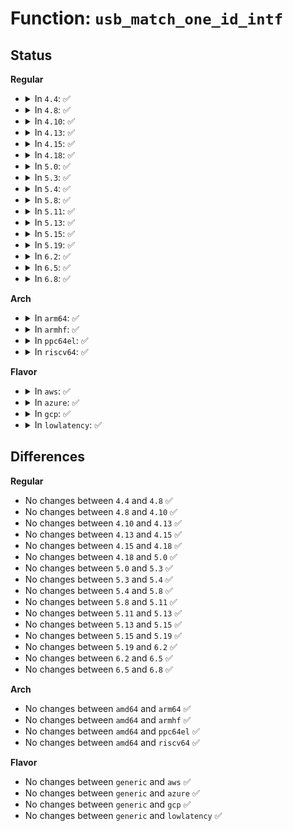 # Function: <code>usb_match_one_id_intf</code>

## Status
<b>Regular</b>
<ul>
<li>
<details>
<summary>In <code>4.4</code>: ✅</summary>

```c
int usb_match_one_id_intf(struct usb_device *dev, struct usb_host_interface *intf, const struct usb_device_id *id);
```

**Collision:** Unique Global

**Inline:** No

**Transformation:** False

**Instances:**

```
In drivers/usb/core/driver.c (ffffffff816149c0)
Location: drivers/usb/core/driver.c:638
Inline: False
Direct callers:
  - drivers/usb/core/driver.c:usb_match_one_id
  - drivers/usb/core/quirks.c:__usb_detect_quirks
```
**Symbols:**

```
ffffffff816149c0-ffffffff81614a35: usb_match_one_id_intf (STB_GLOBAL)
```
</details>
</li>
<li>
<details>
<summary>In <code>4.8</code>: ✅</summary>

```c
int usb_match_one_id_intf(struct usb_device *dev, struct usb_host_interface *intf, const struct usb_device_id *id);
```

**Collision:** Unique Global

**Inline:** No

**Transformation:** False

**Instances:**

```
In drivers/usb/core/driver.c (ffffffff81674970)
Location: drivers/usb/core/driver.c:648
Inline: False
Direct callers:
  - drivers/usb/core/driver.c:usb_match_one_id
  - drivers/usb/core/quirks.c:__usb_detect_quirks
```
**Symbols:**

```
ffffffff81674970-ffffffff816749e5: usb_match_one_id_intf (STB_GLOBAL)
```
</details>
</li>
<li>
<details>
<summary>In <code>4.10</code>: ✅</summary>

```c
int usb_match_one_id_intf(struct usb_device *dev, struct usb_host_interface *intf, const struct usb_device_id *id);
```

**Collision:** Unique Global

**Inline:** No

**Transformation:** False

**Instances:**

```
In drivers/usb/core/driver.c (ffffffff816a2600)
Location: drivers/usb/core/driver.c:651
Inline: False
Direct callers:
  - drivers/usb/core/driver.c:usb_match_one_id
  - drivers/usb/core/quirks.c:__usb_detect_quirks
```
**Symbols:**

```
ffffffff816a2600-ffffffff816a2675: usb_match_one_id_intf (STB_GLOBAL)
```
</details>
</li>
<li>
<details>
<summary>In <code>4.13</code>: ✅</summary>

```c
int usb_match_one_id_intf(struct usb_device *dev, struct usb_host_interface *intf, const struct usb_device_id *id);
```

**Collision:** Unique Global

**Inline:** No

**Transformation:** False

**Instances:**

```
In drivers/usb/core/driver.c (ffffffff816b7760)
Location: drivers/usb/core/driver.c:651
Inline: False
Direct callers:
  - drivers/usb/core/driver.c:usb_match_one_id
  - drivers/usb/core/quirks.c:__usb_detect_quirks
```
**Symbols:**

```
ffffffff816b7760-ffffffff816b77d5: usb_match_one_id_intf (STB_GLOBAL)
```
</details>
</li>
<li>
<details>
<summary>In <code>4.15</code>: ✅</summary>

```c
int usb_match_one_id_intf(struct usb_device *dev, struct usb_host_interface *intf, const struct usb_device_id *id);
```

**Collision:** Unique Global

**Inline:** No

**Transformation:** False

**Instances:**

```
In drivers/usb/core/driver.c (ffffffff81723020)
Location: drivers/usb/core/driver.c:651
Inline: False
Direct callers:
  - drivers/usb/core/driver.c:usb_match_one_id
  - drivers/usb/core/quirks.c:usb_detect_static_quirks
```
**Symbols:**

```
ffffffff81723020-ffffffff81723095: usb_match_one_id_intf (STB_GLOBAL)
```
</details>
</li>
<li>
<details>
<summary>In <code>4.18</code>: ✅</summary>

```c
int usb_match_one_id_intf(struct usb_device *dev, struct usb_host_interface *intf, const struct usb_device_id *id);
```

**Collision:** Unique Global

**Inline:** No

**Transformation:** False

**Instances:**

```
In drivers/usb/core/driver.c (ffffffff81761cd0)
Location: drivers/usb/core/driver.c:651
Inline: False
Direct callers:
  - drivers/usb/core/driver.c:usb_match_one_id
  - drivers/usb/core/quirks.c:usb_detect_static_quirks
```
**Symbols:**

```
ffffffff81761cd0-ffffffff81761d43: usb_match_one_id_intf (STB_GLOBAL)
```
</details>
</li>
<li>
<details>
<summary>In <code>5.0</code>: ✅</summary>

```c
int usb_match_one_id_intf(struct usb_device *dev, struct usb_host_interface *intf, const struct usb_device_id *id);
```

**Collision:** Unique Global

**Inline:** No

**Transformation:** False

**Instances:**

```
In drivers/usb/core/driver.c (ffffffff817862e0)
Location: drivers/usb/core/driver.c:648
Inline: False
Direct callers:
  - drivers/usb/core/driver.c:usb_match_one_id
  - drivers/usb/core/quirks.c:usb_detect_static_quirks
```
**Symbols:**

```
ffffffff817862e0-ffffffff81786353: usb_match_one_id_intf (STB_GLOBAL)
```
</details>
</li>
<li>
<details>
<summary>In <code>5.3</code>: ✅</summary>

```c
int usb_match_one_id_intf(struct usb_device *dev, struct usb_host_interface *intf, const struct usb_device_id *id);
```

**Collision:** Unique Global

**Inline:** No

**Transformation:** False

**Instances:**

```
In drivers/usb/core/driver.c (ffffffff817c4790)
Location: drivers/usb/core/driver.c:643
Inline: False
Direct callers:
  - drivers/usb/core/quirks.c:usb_detect_static_quirks
```
**Symbols:**

```
ffffffff817c4790-ffffffff817c4809: usb_match_one_id_intf (STB_GLOBAL)
```
</details>
</li>
<li>
<details>
<summary>In <code>5.4</code>: ✅</summary>

```c
int usb_match_one_id_intf(struct usb_device *dev, struct usb_host_interface *intf, const struct usb_device_id *id);
```

**Collision:** Unique Global

**Inline:** No

**Transformation:** False

**Instances:**

```
In drivers/usb/core/driver.c (ffffffff817f5130)
Location: drivers/usb/core/driver.c:643
Inline: False
Direct callers:
  - drivers/usb/core/quirks.c:usb_detect_static_quirks
  - drivers/usb/core/quirks.c:usb_endpoint_is_blacklisted
```
**Symbols:**

```
ffffffff817f5130-ffffffff817f51a9: usb_match_one_id_intf (STB_GLOBAL)
```
</details>
</li>
<li>
<details>
<summary>In <code>5.8</code>: ✅</summary>

```c
int usb_match_one_id_intf(struct usb_device *dev, struct usb_host_interface *intf, const struct usb_device_id *id);
```

**Collision:** Unique Global

**Inline:** No

**Transformation:** False

**Instances:**

```
In drivers/usb/core/driver.c (ffffffff818c5210)
Location: drivers/usb/core/driver.c:678
Inline: False
Direct callers:
  - drivers/usb/core/driver.c:usb_match_dynamic_id
  - drivers/usb/core/quirks.c:usb_detect_static_quirks
  - drivers/usb/core/quirks.c:usb_endpoint_is_blacklisted
```
**Symbols:**

```
ffffffff818c5210-ffffffff818c5289: usb_match_one_id_intf (STB_GLOBAL)
```
</details>
</li>
<li>
<details>
<summary>In <code>5.11</code>: ✅</summary>

```c
int usb_match_one_id_intf(struct usb_device *dev, struct usb_host_interface *intf, const struct usb_device_id *id);
```

**Collision:** Unique Global

**Inline:** No

**Transformation:** False

**Instances:**

```
In drivers/usb/core/driver.c (ffffffff818d1040)
Location: drivers/usb/core/driver.c:678
Inline: False
Direct callers:
  - drivers/usb/core/driver.c:usb_match_dynamic_id
  - drivers/usb/core/quirks.c:usb_detect_static_quirks
  - drivers/usb/core/quirks.c:usb_endpoint_is_ignored
```
**Symbols:**

```
ffffffff818d1040-ffffffff818d10b9: usb_match_one_id_intf (STB_GLOBAL)
```
</details>
</li>
<li>
<details>
<summary>In <code>5.13</code>: ✅</summary>

```c
int usb_match_one_id_intf(struct usb_device *dev, struct usb_host_interface *intf, const struct usb_device_id *id);
```

**Collision:** Unique Global

**Inline:** No

**Transformation:** False

**Instances:**

```
In drivers/usb/core/driver.c (ffffffff818b4660)
Location: drivers/usb/core/driver.c:674
Inline: False
Direct callers:
  - drivers/usb/core/driver.c:usb_match_dynamic_id
  - drivers/usb/core/quirks.c:usb_detect_static_quirks
  - drivers/usb/core/quirks.c:usb_endpoint_is_ignored
```
**Symbols:**

```
ffffffff818b4660-ffffffff818b46d9: usb_match_one_id_intf (STB_GLOBAL)
```
</details>
</li>
<li>
<details>
<summary>In <code>5.15</code>: ✅</summary>

```c
int usb_match_one_id_intf(struct usb_device *dev, struct usb_host_interface *intf, const struct usb_device_id *id);
```

**Collision:** Unique Global

**Inline:** No

**Transformation:** False

**Instances:**

```
In drivers/usb/core/driver.c (ffffffff81949b90)
Location: drivers/usb/core/driver.c:674
Inline: False
Direct callers:
  - drivers/usb/core/driver.c:usb_match_dynamic_id
  - drivers/usb/core/quirks.c:usb_detect_static_quirks
  - drivers/usb/core/quirks.c:usb_endpoint_is_ignored
```
**Symbols:**

```
ffffffff81949b90-ffffffff81949c09: usb_match_one_id_intf (STB_GLOBAL)
```
</details>
</li>
<li>
<details>
<summary>In <code>5.19</code>: ✅</summary>

```c
int usb_match_one_id_intf(struct usb_device *dev, struct usb_host_interface *intf, const struct usb_device_id *id);
```

**Collision:** Unique Global

**Inline:** No

**Transformation:** False

**Instances:**

```
In drivers/usb/core/driver.c (ffffffff81aa27d0)
Location: drivers/usb/core/driver.c:674
Inline: False
Direct callers:
  - drivers/usb/core/driver.c:usb_match_id
  - drivers/usb/core/driver.c:usb_match_dynamic_id
  - drivers/usb/core/quirks.c:usb_detect_static_quirks
  - drivers/usb/core/quirks.c:usb_endpoint_is_ignored
```
**Symbols:**

```
ffffffff81aa27d0-ffffffff81aa285b: usb_match_one_id_intf (STB_GLOBAL)
```
</details>
</li>
<li>
<details>
<summary>In <code>6.2</code>: ✅</summary>

```c
int usb_match_one_id_intf(struct usb_device *dev, struct usb_host_interface *intf, const struct usb_device_id *id);
```

**Collision:** Unique Global

**Inline:** No

**Transformation:** False

**Instances:**

```
In drivers/usb/core/driver.c (ffffffff81c281f0)
Location: drivers/usb/core/driver.c:674
Inline: False
Direct callers:
  - drivers/usb/core/driver.c:usb_match_id
  - drivers/usb/core/driver.c:usb_match_dynamic_id
  - drivers/usb/core/quirks.c:usb_detect_static_quirks
  - drivers/usb/core/quirks.c:usb_endpoint_is_ignored
```
**Symbols:**

```
ffffffff81c281f0-ffffffff81c2827b: usb_match_one_id_intf (STB_GLOBAL)
```
</details>
</li>
<li>
<details>
<summary>In <code>6.5</code>: ✅</summary>

```c
int usb_match_one_id_intf(struct usb_device *dev, struct usb_host_interface *intf, const struct usb_device_id *id);
```

**Collision:** Unique Global

**Inline:** No

**Transformation:** False

**Instances:**

```
In drivers/usb/core/driver.c (ffffffff81c8f1a0)
Location: drivers/usb/core/driver.c:674
Inline: False
Direct callers:
  - drivers/usb/core/driver.c:usb_match_id
  - drivers/usb/core/driver.c:usb_match_dynamic_id
  - drivers/usb/core/quirks.c:usb_detect_static_quirks
  - drivers/usb/core/quirks.c:usb_endpoint_is_ignored
```
**Symbols:**

```
ffffffff81c8f1a0-ffffffff81c8f235: usb_match_one_id_intf (STB_GLOBAL)
```
</details>
</li>
<li>
<details>
<summary>In <code>6.8</code>: ✅</summary>

```c
int usb_match_one_id_intf(struct usb_device *dev, struct usb_host_interface *intf, const struct usb_device_id *id);
```

**Collision:** Unique Global

**Inline:** No

**Transformation:** False

**Instances:**

```
In drivers/usb/core/driver.c (ffffffff81d43d20)
Location: drivers/usb/core/driver.c:677
Inline: False
Direct callers:
  - drivers/usb/core/driver.c:usb_match_id
  - drivers/usb/core/driver.c:usb_match_dynamic_id
  - drivers/usb/core/quirks.c:usb_detect_static_quirks
  - drivers/usb/core/quirks.c:usb_endpoint_is_ignored
```
**Symbols:**

```
ffffffff81d43d20-ffffffff81d43db5: usb_match_one_id_intf (STB_GLOBAL)
```
</details>
</li>
</ul>
<b>Arch</b>
<ul>
<li>
<details>
<summary>In <code>arm64</code>: ✅</summary>

```c
int usb_match_one_id_intf(struct usb_device *dev, struct usb_host_interface *intf, const struct usb_device_id *id);
```

**Collision:** Unique Global

**Inline:** No

**Transformation:** False

**Instances:**

```
In drivers/usb/core/driver.c (ffff800010a25f00)
Location: drivers/usb/core/driver.c:643
Inline: False
Direct callers:
  - drivers/usb/core/driver.c:usb_match_one_id
  - drivers/usb/core/quirks.c:usb_detect_static_quirks
  - drivers/usb/core/quirks.c:usb_endpoint_is_blacklisted
```
**Symbols:**

```
ffff800010a25f00-ffff800010a25fcc: usb_match_one_id_intf (STB_GLOBAL)
```
</details>
</li>
<li>
<details>
<summary>In <code>armhf</code>: ✅</summary>

```c
int usb_match_one_id_intf(struct usb_device *dev, struct usb_host_interface *intf, const struct usb_device_id *id);
```

**Collision:** Unique Global

**Inline:** No

**Transformation:** False

**Instances:**

```
In drivers/usb/core/driver.c (c0afc0d4)
Location: drivers/usb/core/driver.c:643
Inline: False
Direct callers:
  - drivers/usb/core/driver.c:usb_match_one_id
  - drivers/usb/core/quirks.c:usb_detect_static_quirks
  - drivers/usb/core/quirks.c:usb_endpoint_is_blacklisted
```
**Symbols:**

```
c0afc0d4-c0afc184: usb_match_one_id_intf (STB_GLOBAL)
```
</details>
</li>
<li>
<details>
<summary>In <code>ppc64el</code>: ✅</summary>

```c
int usb_match_one_id_intf(struct usb_device *dev, struct usb_host_interface *intf, const struct usb_device_id *id);
```

**Collision:** Unique Global

**Inline:** No

**Transformation:** False

**Instances:**

```
In drivers/usb/core/driver.c (c000000000ae1330)
Location: drivers/usb/core/driver.c:643
Inline: False
Direct callers:
  - drivers/usb/core/quirks.c:usb_detect_static_quirks
  - drivers/usb/core/quirks.c:usb_endpoint_is_blacklisted
```
**Symbols:**

```
c000000000ae1330-c000000000ae13d8: usb_match_one_id_intf (STB_GLOBAL)
```
</details>
</li>
<li>
<details>
<summary>In <code>riscv64</code>: ✅</summary>

```c
int usb_match_one_id_intf(struct usb_device *dev, struct usb_host_interface *intf, const struct usb_device_id *id);
```

**Collision:** Unique Global

**Inline:** No

**Transformation:** False

**Instances:**

```
In drivers/usb/core/driver.c (ffffffe000647ece)
Location: drivers/usb/core/driver.c:643
Inline: False
Direct callers:
  - drivers/usb/core/driver.c:usb_match_one_id
  - drivers/usb/core/quirks.c:usb_detect_static_quirks
  - drivers/usb/core/quirks.c:usb_endpoint_is_blacklisted
```
**Symbols:**

```
ffffffe000647ece-ffffffe000647f7a: usb_match_one_id_intf (STB_GLOBAL)
```
</details>
</li>
</ul>
<b>Flavor</b>
<ul>
<li>
<details>
<summary>In <code>aws</code>: ✅</summary>

```c
int usb_match_one_id_intf(struct usb_device *dev, struct usb_host_interface *intf, const struct usb_device_id *id);
```

**Collision:** Unique Global

**Inline:** No

**Transformation:** False

**Instances:**

```
In drivers/usb/core/driver.c (ffffffff817ad510)
Location: drivers/usb/core/driver.c:643
Inline: False
Direct callers:
  - drivers/usb/core/quirks.c:usb_detect_static_quirks
  - drivers/usb/core/quirks.c:usb_endpoint_is_blacklisted
```
**Symbols:**

```
ffffffff817ad510-ffffffff817ad589: usb_match_one_id_intf (STB_GLOBAL)
```
</details>
</li>
<li>
<details>
<summary>In <code>azure</code>: ✅</summary>

```c
int usb_match_one_id_intf(struct usb_device *dev, struct usb_host_interface *intf, const struct usb_device_id *id);
```

**Collision:** Unique Global

**Inline:** No

**Transformation:** False

**Instances:**

```
In drivers/usb/core/driver.c (ffffffff8179ef10)
Location: drivers/usb/core/driver.c:643
Inline: False
Direct callers:
  - drivers/usb/core/quirks.c:usb_detect_static_quirks
  - drivers/usb/core/quirks.c:usb_endpoint_is_blacklisted
```
**Symbols:**

```
ffffffff8179ef10-ffffffff8179ef89: usb_match_one_id_intf (STB_GLOBAL)
```
</details>
</li>
<li>
<details>
<summary>In <code>gcp</code>: ✅</summary>

```c
int usb_match_one_id_intf(struct usb_device *dev, struct usb_host_interface *intf, const struct usb_device_id *id);
```

**Collision:** Unique Global

**Inline:** No

**Transformation:** False

**Instances:**

```
In drivers/usb/core/driver.c (ffffffff817e9fb0)
Location: drivers/usb/core/driver.c:643
Inline: False
Direct callers:
  - drivers/usb/core/quirks.c:usb_detect_static_quirks
  - drivers/usb/core/quirks.c:usb_endpoint_is_blacklisted
```
**Symbols:**

```
ffffffff817e9fb0-ffffffff817ea029: usb_match_one_id_intf (STB_GLOBAL)
```
</details>
</li>
<li>
<details>
<summary>In <code>lowlatency</code>: ✅</summary>

```c
int usb_match_one_id_intf(struct usb_device *dev, struct usb_host_interface *intf, const struct usb_device_id *id);
```

**Collision:** Unique Global

**Inline:** No

**Transformation:** False

**Instances:**

```
In drivers/usb/core/driver.c (ffffffff81804200)
Location: drivers/usb/core/driver.c:643
Inline: False
Direct callers:
  - drivers/usb/core/quirks.c:usb_detect_static_quirks
  - drivers/usb/core/quirks.c:usb_endpoint_is_blacklisted
```
**Symbols:**

```
ffffffff81804200-ffffffff81804279: usb_match_one_id_intf (STB_GLOBAL)
```
</details>
</li>
</ul>

## Differences
<b>Regular</b>
<ul>
<li>
No changes between <code>4.4</code> and <code>4.8</code> ✅
</li>
<li>
No changes between <code>4.8</code> and <code>4.10</code> ✅
</li>
<li>
No changes between <code>4.10</code> and <code>4.13</code> ✅
</li>
<li>
No changes between <code>4.13</code> and <code>4.15</code> ✅
</li>
<li>
No changes between <code>4.15</code> and <code>4.18</code> ✅
</li>
<li>
No changes between <code>4.18</code> and <code>5.0</code> ✅
</li>
<li>
No changes between <code>5.0</code> and <code>5.3</code> ✅
</li>
<li>
No changes between <code>5.3</code> and <code>5.4</code> ✅
</li>
<li>
No changes between <code>5.4</code> and <code>5.8</code> ✅
</li>
<li>
No changes between <code>5.8</code> and <code>5.11</code> ✅
</li>
<li>
No changes between <code>5.11</code> and <code>5.13</code> ✅
</li>
<li>
No changes between <code>5.13</code> and <code>5.15</code> ✅
</li>
<li>
No changes between <code>5.15</code> and <code>5.19</code> ✅
</li>
<li>
No changes between <code>5.19</code> and <code>6.2</code> ✅
</li>
<li>
No changes between <code>6.2</code> and <code>6.5</code> ✅
</li>
<li>
No changes between <code>6.5</code> and <code>6.8</code> ✅
</li>
</ul>
<b>Arch</b>
<ul>
<li>
No changes between <code>amd64</code> and <code>arm64</code> ✅
</li>
<li>
No changes between <code>amd64</code> and <code>armhf</code> ✅
</li>
<li>
No changes between <code>amd64</code> and <code>ppc64el</code> ✅
</li>
<li>
No changes between <code>amd64</code> and <code>riscv64</code> ✅
</li>
</ul>
<b>Flavor</b>
<ul>
<li>
No changes between <code>generic</code> and <code>aws</code> ✅
</li>
<li>
No changes between <code>generic</code> and <code>azure</code> ✅
</li>
<li>
No changes between <code>generic</code> and <code>gcp</code> ✅
</li>
<li>
No changes between <code>generic</code> and <code>lowlatency</code> ✅
</li>
</ul>
